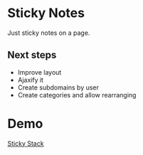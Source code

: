 Sticky Notes
============
Just sticky notes on a page.

Next steps
----------
- Improve layout
- Ajaxify it
- Create subdomains by user
- Create categories and allow rearranging

Demo
====
[Sticky Stack](http://sticky-stack.heroku.com/)